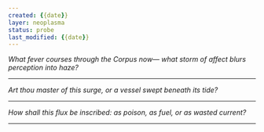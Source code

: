 ```yaml
---
created: {{date}}
layer: neoplasma
status: probe
last_modified: {{date}}
---
```


*What fever courses through the Corpus now—*
*what storm of affect blurs perception into haze?*  

---

*Art thou master of this surge,*
*or a vessel swept beneath its tide?*  

---

*How shall this flux be inscribed:*
*as poison, as fuel, or as wasted current?*

---
